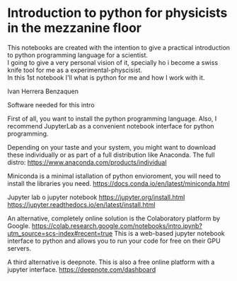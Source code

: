 # Introduction to python for physicists in the mezzanine floor 


This notebooks are created with the intention to give a practical introduction to python programming language for a scientist.   
I going to give a very personal vision of it, specially ho i become a swiss knife tool for me as a experimental-physcisist.  
In this 1st notebook I'll what is python for me and how I work with it. 

Ivan Herrera Benzaquen


Software needed for this intro

First of all, you want to install the python programming language. Also, I recommend JupyterLab as a convenient notebook interface for python programming.

Depending on your taste and your system, you might want to download these individually or as part of a full distribution like Anaconda. The full distro: https://www.anaconda.com/products/individual

Miniconda is a minimal istallation of python envioroment, you will need to install the libraries you need. https://docs.conda.io/en/latest/miniconda.html

Jupyter lab o jupyter notebook https://jupyter.org/install.html https://jupyter.readthedocs.io/en/latest/install.html

An alternative, completely online solution is the Colaboratory platform by Google.
https://colab.research.google.com/notebooks/intro.ipynb?utm_source=scs-index#recent=true This is a web-based jupyter notebook interface to python and allows you to run your code for free on their GPU servers.

A third alternative is deepnote. This is also a free online platform with a jupyter interface. https://deepnote.com/dashboard